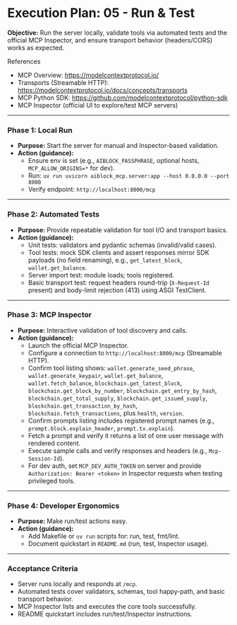 # Execution Plan: 05 - Run & Test

**Objective:** Run the server locally, validate tools via automated tests and the official MCP Inspector, and ensure transport behavior (headers/CORS) works as expected.

References
- MCP Overview: https://modelcontextprotocol.io/
- Transports (Streamable HTTP): https://modelcontextprotocol.io/docs/concepts/transports
- MCP Python SDK: https://github.com/modelcontextprotocol/python-sdk
- MCP Inspector (official UI to explore/test MCP servers)

---

### Phase 1: Local Run
- **Purpose:** Start the server for manual and Inspector-based validation.
- **Action (guidance):**
  - Ensure env is set (e.g., `AIBLOCK_PASSPHRASE`, optional hosts, `MCP_ALLOW_ORIGINS=*` for dev).
  - Run: `uv run uvicorn aiblock_mcp.server:app --host 0.0.0.0 --port 8000`
  - Verify endpoint: `http://localhost:8000/mcp`

---

### Phase 2: Automated Tests
- **Purpose:** Provide repeatable validation for tool I/O and transport basics.
- **Action (guidance):**
  - Unit tests: validators and pydantic schemas (invalid/valid cases).
  - Tool tests: mock SDK clients and assert responses mirror SDK payloads (no field renaming), e.g., `get_latest_block`, `wallet.get_balance`.
  - Server import test: module loads; tools registered.
  - Basic transport test: request headers round-trip (`X-Request-Id` present) and body-limit rejection (413) using ASGI TestClient.

---

### Phase 3: MCP Inspector
- **Purpose:** Interactive validation of tool discovery and calls.
- **Action (guidance):**
  - Launch the official MCP Inspector.
  - Configure a connection to `http://localhost:8000/mcp` (Streamable HTTP).
  - Confirm tool listing shows: `wallet.generate_seed_phrase`, `wallet.generate_keypair`, `wallet.get_balance`, `wallet.fetch_balance`, `blockchain.get_latest_block`, `blockchain.get_block_by_number`, `blockchain.get_entry_by_hash`, `blockchain.get_total_supply`, `blockchain.get_issued_supply`, `blockchain.get_transaction_by_hash`, `blockchain.fetch_transactions`, plus `health`, `version`.
  - Confirm prompts listing includes registered prompt names (e.g., `prompt.block.explain_header`, `prompt.tx.explain`).
  - Fetch a prompt and verify it returns a list of one user message with rendered content.
  - Execute sample calls and verify responses and headers (e.g., `Mcp-Session-Id`).
  - For dev auth, set `MCP_DEV_AUTH_TOKEN` on server and provide `Authorization: Bearer <token>` in Inspector requests when testing privileged tools.

---

### Phase 4: Developer Ergonomics
- **Purpose:** Make run/test actions easy.
- **Action (guidance):**
  - Add Makefile or `uv run` scripts for: run, test, fmt/lint.
  - Document quickstart in `README.md` (run, test, Inspector usage).

---

### Acceptance Criteria
- Server runs locally and responds at `/mcp`.
- Automated tests cover validators, schemas, tool happy-path, and basic transport behavior.
- MCP Inspector lists and executes the core tools successfully.
- README quickstart includes run/test/Inspector instructions.
